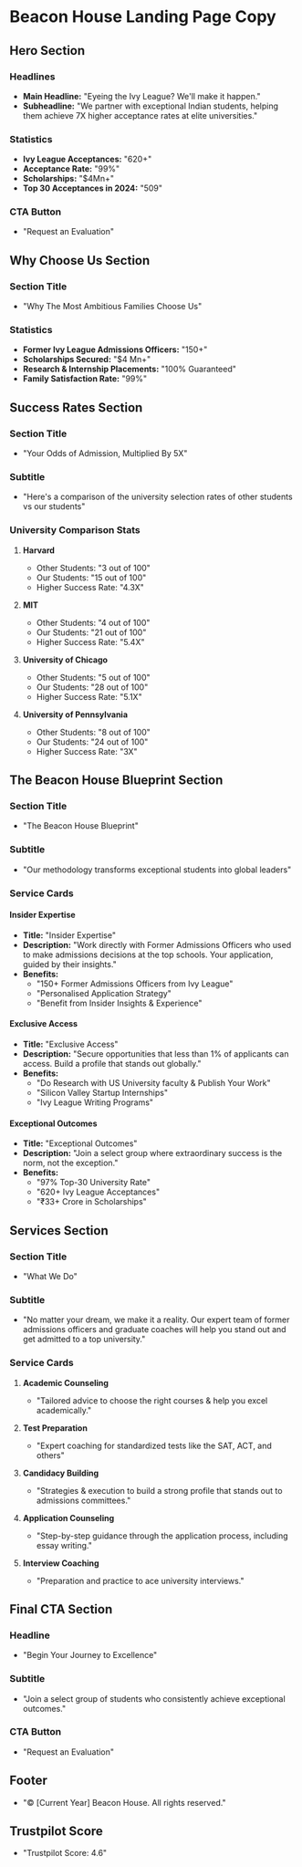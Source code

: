 # Beacon House Landing Page Copy

## Hero Section

### Headlines
- **Main Headline:** "Eyeing the Ivy League? We'll make it happen."
- **Subheadline:** "We partner with exceptional Indian students, helping them achieve 7X higher acceptance rates at elite universities."

### Statistics
- **Ivy League Acceptances:** "620+"
- **Acceptance Rate:** "99%"
- **Scholarships:** "$4Mn+"
- **Top 30 Acceptances in 2024:** "509"

### CTA Button
- "Request an Evaluation"

## Why Choose Us Section

### Section Title
- "Why The Most Ambitious Families Choose Us"

### Statistics
- **Former Ivy League Admissions Officers:** "150+"
- **Scholarships Secured:** "$4 Mn+"
- **Research & Internship Placements:** "100% Guaranteed"
- **Family Satisfaction Rate:** "99%"

## Success Rates Section

### Section Title
- "Your Odds of Admission, Multiplied By 5X"

### Subtitle
- "Here's a comparison of the university selection rates of other students vs our students"

### University Comparison Stats
1. **Harvard**
   - Other Students: "3 out of 100"
   - Our Students: "15 out of 100"
   - Higher Success Rate: "4.3X"

2. **MIT**
   - Other Students: "4 out of 100"
   - Our Students: "21 out of 100"
   - Higher Success Rate: "5.4X"

3. **University of Chicago**
   - Other Students: "5 out of 100"
   - Our Students: "28 out of 100"
   - Higher Success Rate: "5.1X"

4. **University of Pennsylvania**
   - Other Students: "8 out of 100"
   - Our Students: "24 out of 100"
   - Higher Success Rate: "3X"

## The Beacon House Blueprint Section

### Section Title
- "The Beacon House Blueprint"

### Subtitle
- "Our methodology transforms exceptional students into global leaders"

### Service Cards

#### Insider Expertise
- **Title:** "Insider Expertise"
- **Description:** "Work directly with Former Admissions Officers who used to make admissions decisions at the top schools. Your application, guided by their insights."
- **Benefits:**
  - "150+ Former Admissions Officers from Ivy League"
  - "Personalised Application Strategy"
  - "Benefit from Insider Insights & Experience"

#### Exclusive Access
- **Title:** "Exclusive Access"
- **Description:** "Secure opportunities that less than 1% of applicants can access. Build a profile that stands out globally."
- **Benefits:**
  - "Do Research with US University faculty & Publish Your Work"
  - "Silicon Valley Startup Internships"
  - "Ivy League Writing Programs"

#### Exceptional Outcomes
- **Title:** "Exceptional Outcomes"
- **Description:** "Join a select group where extraordinary success is the norm, not the exception."
- **Benefits:**
  - "97% Top-30 University Rate"
  - "620+ Ivy League Acceptances"
  - "₹33+ Crore in Scholarships"

## Services Section

### Section Title
- "What We Do"

### Subtitle
- "No matter your dream, we make it a reality. Our expert team of former admissions officers and graduate coaches will help you stand out and get admitted to a top university."

### Service Cards
1. **Academic Counseling**
   - "Tailored advice to choose the right courses & help you excel academically."

2. **Test Preparation**
   - "Expert coaching for standardized tests like the SAT, ACT, and others"

3. **Candidacy Building**
   - "Strategies & execution to build a strong profile that stands out to admissions committees."

4. **Application Counseling**
   - "Step-by-step guidance through the application process, including essay writing."

5. **Interview Coaching**
   - "Preparation and practice to ace university interviews."

## Final CTA Section

### Headline
- "Begin Your Journey to Excellence"

### Subtitle
- "Join a select group of students who consistently achieve exceptional outcomes."

### CTA Button
- "Request an Evaluation"

## Footer
- "© [Current Year] Beacon House. All rights reserved."

## Trustpilot Score
- "Trustpilot Score: 4.6"